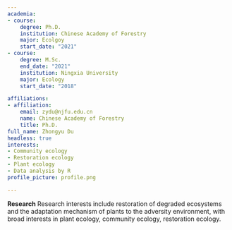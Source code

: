 ```yaml
---
academia:
- course:
    degree: Ph.D.
    institution: Chinese Academy of Forestry
    major: Ecolgoy
    start_date: "2021"
- course:
    degree: M.Sc.
    end_date: "2021"
    institution: Ningxia University
    major: Ecology
    start_date: "2018"

affiliations:
- affiliation:
    email: zydu@njfu.edu.cn
    name: Chinese Academy of Forestry
    title: Ph.D.
full_name: Zhongyu Du
headless: true
interests:
- Community ecology
- Restoration ecology
- Plant ecology
- Data analysis by R
profile_picture: profile.png

---
```


**Research** Research interests include restoration of degraded ecosystems and the adaptation mechanism of plants to the adversity environment, with broad interests in plant ecology, community ecology, restoration ecology.

[1]: ahadsfsa.com